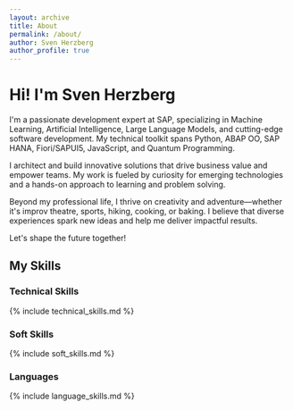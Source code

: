```yaml
---
layout: archive
title: About
permalink: /about/
author: Sven Herzberg
author_profile: true
---
```



# Hi! I'm Sven Herzberg

I'm a passionate development expert at SAP, specializing in Machine Learning, Artificial Intelligence, Large Language Models, and cutting-edge software development. My technical toolkit spans Python, ABAP OO, SAP HANA, Fiori/SAPUI5, JavaScript, and Quantum Programming.

I architect and build innovative solutions that drive business value and empower teams. My work is fueled by curiosity for emerging technologies and a hands-on approach to learning and problem solving.

Beyond my professional life, I thrive on creativity and adventure—whether it's improv theatre, sports, hiking, cooking, or baking. I believe that diverse experiences spark new ideas and help me deliver impactful results.

Let's shape the future together!

## My Skills
### Technical Skills
{% include technical_skills.md %}

### Soft Skills
{% include soft_skills.md %}

### Languages
{% include language_skills.md %}